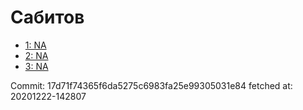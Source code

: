 # Сабитов
- [1: NA](1.md)
- [2: NA](2.md)
- [3: NA](3.md)

Commit: 17d71f74365f6da5275c6983fa25e99305031e84
 fetched at: 20201222-142807
